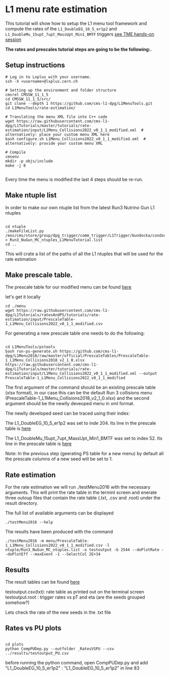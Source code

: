 # L1 menu rate estimation

This tutorial will show how to setup the L1 menu tool framework and compute the rates of the `L1_DoubleEG_10_5_er1p2` and `L1_DoubleMu_15upt_7upt_MassUpt_Min1_BMTF` triggers [see TME hands-on session](../tme-seed-development/)


**The rates and prescales tutorial steps are going to be the following:.**


## Setup instructions


```
# Log in to Lxplus with your username.
ssh -X <username>@lxplus.cern.ch

# Setting up the environment and folder structure
cmsrel CMSSW_11_1_5
cd CMSSW_11_1_5/src/
git clone --depth 1 https://github.com/cms-l1-dpg/L1MenuTools.git
cd L1MenuTools/rate-estimation/

# Translating the menu XML file into C++ code
wget https://raw.githubusercontent.com/cms-l1-dpg/L1Tutorials/master/tutorials/rate-estimation/input/L1Menu_Collisions2022_v0_1_1_modified.xml  # alternatively: place your custom menu XML here
bash configure.sh L1Menu_Collisions2022_v0_1_1_modified.xml  # alternatively: provide your custom menu XML

# Compile
cmsenv
mkdir -p objs/include
make -j 8
 
```

Every time the menu is modified the last 4 steps should be re-run.

## Make ntuple list


In order to  make our own ntuple list from the latest Run3 Nutrino Gun L1 ntuples

```

cd ntuple
./makeFileList.py /eos/cms/store/group/dpg_trigger/comm_trigger/L1Trigger/bundocka/condor/reHcalTP_Nu_11_2_105p20p1_1623921599 > Run3_NuGun_MC_ntuples_L1MenuTutorial.list
cd ..

```

This will crate a list of the paths of all the L1 ntuples that will be used for the rate estimation

## Make prescale table.

The prescale table for our modified menu can be found [here](https://github.com/cms-l1-dpg/L1Tutorials/blob/master/tutorials/rate-estimation/input/PrescaleTable-1_L1Menu_Collisions2022_v0_1_1_modified.csv)

let's get it locally

```
cd ./menu
wget https://raw.githubusercontent.com/cms-l1-dpg/L1Tutorials/ratesAndPS/tutorials/rate-estimation/input/PrescaleTable-1_L1Menu_Collisions2022_v0_1_1_modified.csv

```

For generating a new prescale table one needs to do the following:

```

cd L1MenuTools/pstools
bash run-ps-generate.sh https://github.com/cms-l1-dpg/L1Menu2018/raw/master/official/PrescaleTables/PrescaleTable-1_L1Menu_Collisions2018_v2_1_0.xlsx https://raw.githubusercontent.com/cms-l1-dpg/L1Tutorials/master/tutorials/rate-estimation/input/L1Menu_Collisions2022_v0_1_1_modified.xml --output PrescaleTable-1_L1Menu_Collisions2022_v0_1_1_modified

```

The first argument of the command should be an existing prescale table (xlsx format), in our case this can be the default Run 3 collisions menu (PrescaleTable-1\_L1Menu\_Collisions2018\_v2\_1\_0.xlsx) and the second argument should be the newlly deveoped menu in xml format.

The newlly developed seed can be traced using their index:

The L1_DoubleEG\_10\_5\_er1p2  was set to inde 204. Its line in the prescale table is [here](https://github.com/cms-l1-dpg/L1Tutorials/blob/master/tutorials/rate-estimation/input/PrescaleTable-1_L1Menu_Collisions2022_v0_1_1_modified.csv#L160)

The   L1\_DoubleMu\_15upt\_7upt\_MassUpt\_Min1\_BMTF  was set to index 52. Its line in the prescale table is [here](https://github.com/cms-l1-dpg/L1Tutorials/blob/master/tutorials/rate-estimation/input/PrescaleTable-1_L1Menu_Collisions2022_v0_1_1_modified.csv#L48)

Note: In the previous step (geerating PS table for a new menu) by default all the prescale columns of a new seed will be set to 1. 

## Rate estimation

For the rate estimation we will run ./testMenu2016 with the necessary arguments. This will print the rate table in the terminl screen and enerate three outoup files that contain the rate table (.txt, .csv and .root) under the result directory. 

The full list of available arguments can be displayed 

```
./testMenu2016 --help

```
The results have been produced with the command

```
./testMenu2016 -m menu/PrescaleTable-1_L1Menu_Collisions2022_v0_1_1_modified.csv -l ntuple/Run3_NuGun_MC_ntuples.list -o testoutput -b 2544 --doPlotRate --doPlotEff --maxEvent -1 --SelectCol 2E+34

```

## Results

The result tables can be found [here](https://github.com/cms-l1-dpg/L1Tutorials/tree/ratesAndPS/tutorials/rate-estimation/results)

testoutput.csv(txt): rate table as printed out on the terminal screen
testoutput.root    : trigger rates vs pT and eta (are the seeds grouped somehow?)

Lets check the rate of the new seeds in the .txt file

## Rates vs PU plots

```

cd plots
python CompPUDep.py --outfolder _RatesVSPU --csv ../results/testoutput_PU.csv

```

before running the python command, open CompPUDep.py and add "L1\_DoubleEG\_10\_5\_er1p2" : "L1_DoubleEG\_10\_5\_er1p2" in line 83

